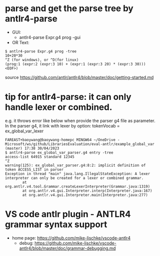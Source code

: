 # parse and get the parse tree by antlr4-parse
- GUI: 
  - antlr4-parse Expr.g4 prog -gui
- OR Text:
```
$ antlr4-parse Expr.g4 prog -tree
10+20*30
^Z (for windows), or ^D(for linux)
(prog:1 (expr:2 (expr:3 10) + (expr:1 (expr:3 20) * (expr:3 30))) <EOF>)
```
source https://github.com/antlr/antlr4/blob/master/doc/getting-started.md

# tip for antlr4-parse: it can only handle lexer or combined.
e.g. it throws error like below when provide the parser g4 file as parameter. In the parser g4, it link with lexer by option: tokenVocab = ex_global_var_lexer
```
FAREAST+baoywang@baoywang-homepc MINGW64 ~/OneDrive - Microsoft/ws/github/LibrariesEvaluation/eval-antlr/example_global_var (master) 17:38 30/04/2023
$ antlr4-parse ex_global_var_parser.g4 entry -tree
access-list 64915 standard 12345
^Z
warning(125): ex_global_var_parser.g4:8:2: implicit definition of token ACCESS_LIST in parser
Exception in thread "main" java.lang.IllegalStateException: A lexer interpreter can only be created for a lexer or combined grammar.
        at org.antlr.v4.tool.Grammar.createLexerInterpreter(Grammar.java:1319)
        at org.antlr.v4.gui.Interpreter.interp(Interpreter.java:167)
        at org.antlr.v4.gui.Interpreter.main(Interpreter.java:277)
```

# VS code antlr plugin - ANTLR4 grammar syntax support
- home page: https://github.com/mike-lischke/vscode-antlr4
  - debug: https://github.com/mike-lischke/vscode-antlr4/blob/master/doc/grammar-debugging.md